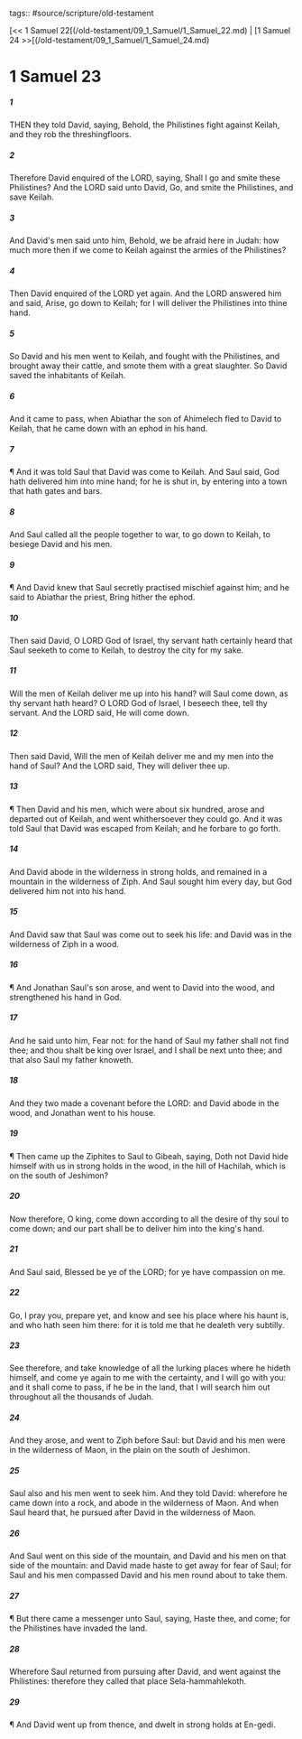 tags:: #source/scripture/old-testament

[<< 1 Samuel 22[(/old-testament/09_1_Samuel/1_Samuel_22.md) | [1 Samuel 24 >>[(/old-testament/09_1_Samuel/1_Samuel_24.md)

# 1 Samuel 23

##### 1

THEN they told David, saying, Behold, the Philistines fight against Keilah, and they rob the threshingfloors.

##### 2

Therefore David enquired of the LORD, saying, Shall I go and smite these Philistines? And the LORD said unto David, Go, and smite the Philistines, and save Keilah.

##### 3

And David's men said unto him, Behold, we be afraid here in Judah: how much more then if we come to Keilah against the armies of the Philistines?

##### 4

Then David enquired of the LORD yet again. And the LORD answered him and said, Arise, go down to Keilah; for I will deliver the Philistines into thine hand.

##### 5

So David and his men went to Keilah, and fought with the Philistines, and brought away their cattle, and smote them with a great slaughter. So David saved the inhabitants of Keilah.

##### 6

And it came to pass, when Abiathar the son of Ahimelech fled to David to Keilah, that he came down with an ephod in his hand.

##### 7

¶ And it was told Saul that David was come to Keilah. And Saul said, God hath delivered him into mine hand; for he is shut in, by entering into a town that hath gates and bars.

##### 8

And Saul called all the people together to war, to go down to Keilah, to besiege David and his men.

##### 9

¶ And David knew that Saul secretly practised mischief against him; and he said to Abiathar the priest, Bring hither the ephod.

##### 10

Then said David, O LORD God of Israel, thy servant hath certainly heard that Saul seeketh to come to Keilah, to destroy the city for my sake.

##### 11

Will the men of Keilah deliver me up into his hand? will Saul come down, as thy servant hath heard? O LORD God of Israel, I beseech thee, tell thy servant. And the LORD said, He will come down.

##### 12

Then said David, Will the men of Keilah deliver me and my men into the hand of Saul? And the LORD said, They will deliver thee up.

##### 13

¶ Then David and his men, which were about six hundred, arose and departed out of Keilah, and went whithersoever they could go. And it was told Saul that David was escaped from Keilah; and he forbare to go forth.

##### 14

And David abode in the wilderness in strong holds, and remained in a mountain in the wilderness of Ziph. And Saul sought him every day, but God delivered him not into his hand.

##### 15

And David saw that Saul was come out to seek his life: and David was in the wilderness of Ziph in a wood.

##### 16

¶ And Jonathan Saul's son arose, and went to David into the wood, and strengthened his hand in God.

##### 17

And he said unto him, Fear not: for the hand of Saul my father shall not find thee; and thou shalt be king over Israel, and I shall be next unto thee; and that also Saul my father knoweth.

##### 18

And they two made a covenant before the LORD: and David abode in the wood, and Jonathan went to his house.

##### 19

¶ Then came up the Ziphites to Saul to Gibeah, saying, Doth not David hide himself with us in strong holds in the wood, in the hill of Hachilah, which is on the south of Jeshimon?

##### 20

Now therefore, O king, come down according to all the desire of thy soul to come down; and our part shall be to deliver him into the king's hand.

##### 21

And Saul said, Blessed be ye of the LORD; for ye have compassion on me.

##### 22

Go, I pray you, prepare yet, and know and see his place where his haunt is, and who hath seen him there: for it is told me that he dealeth very subtilly.

##### 23

See therefore, and take knowledge of all the lurking places where he hideth himself, and come ye again to me with the certainty, and I will go with you: and it shall come to pass, if he be in the land, that I will search him out throughout all the thousands of Judah.

##### 24

And they arose, and went to Ziph before Saul: but David and his men were in the wilderness of Maon, in the plain on the south of Jeshimon.

##### 25

Saul also and his men went to seek him. And they told David: wherefore he came down into a rock, and abode in the wilderness of Maon. And when Saul heard that, he pursued after David in the wilderness of Maon.

##### 26

And Saul went on this side of the mountain, and David and his men on that side of the mountain: and David made haste to get away for fear of Saul; for Saul and his men compassed David and his men round about to take them.

##### 27

¶ But there came a messenger unto Saul, saying, Haste thee, and come; for the Philistines have invaded the land.

##### 28

Wherefore Saul returned from pursuing after David, and went against the Philistines: therefore they called that place Sela-hammahlekoth.

##### 29

¶ And David went up from thence, and dwelt in strong holds at En-gedi.
